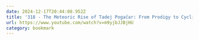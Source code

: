 ```yaml
---
date: 2024-12-17T20:44:08.952Z
title: '318 - The Meteoric Rise of Tadej Pogačar: From Prodigy to Cycling Legend'
url: https://www.youtube.com/watch?v=m9yjbJJBjHU
category: bookmark
---
```

